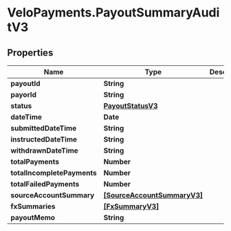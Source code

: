 # VeloPayments.PayoutSummaryAuditV3

## Properties

Name | Type | Description | Notes
------------ | ------------- | ------------- | -------------
**payoutId** | **String** |  | 
**payorId** | **String** |  | [optional] 
**status** | [**PayoutStatusV3**](PayoutStatusV3.md) |  | 
**dateTime** | **Date** |  | [optional] 
**submittedDateTime** | **String** |  | 
**instructedDateTime** | **String** |  | [optional] 
**withdrawnDateTime** | **String** |  | [optional] 
**totalPayments** | **Number** |  | [optional] 
**totalIncompletePayments** | **Number** |  | [optional] 
**totalFailedPayments** | **Number** |  | [optional] 
**sourceAccountSummary** | [**[SourceAccountSummaryV3]**](SourceAccountSummaryV3.md) |  | [optional] 
**fxSummaries** | [**[FxSummaryV3]**](FxSummaryV3.md) |  | [optional] 
**payoutMemo** | **String** |  | [optional] 



